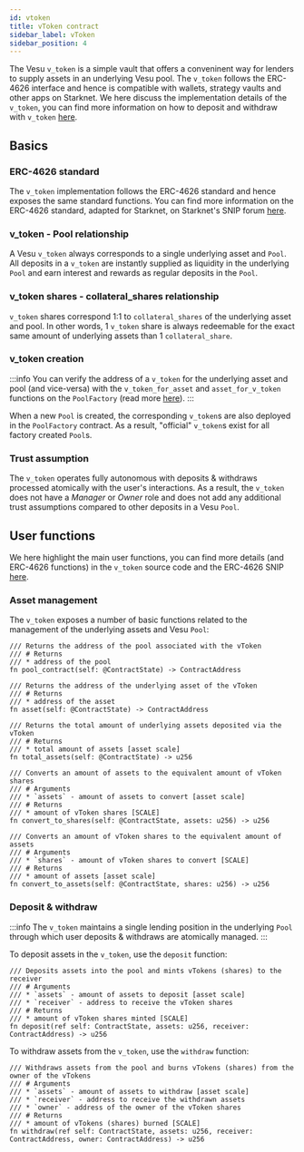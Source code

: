 ```yaml
---
id: vtoken
title: vToken contract
sidebar_label: vToken
sidebar_position: 4
---
```


The Vesu `v_token` is a simple vault that offers a conveninent way for lenders to supply assets in an underlying Vesu pool. The `v_token` follows the ERC-4626 interface and hence is compatible with wallets, strategy vaults and other apps on Starknet. We here discuss the implementation details of the `v_token`, you can find more information on how to deposit and withdraw with `v_token` [here](/docs/developers/interact/deposit-withdraw.md).

## Basics

### ERC-4626 standard

The `v_token` implementation follows the ERC-4626 standard and hence exposes the same standard functions. You can find more information on the ERC-4626 standard, adapted for Starknet, on Starknet's SNIP forum [here](https://github.com/starknet-io/SNIPs/blob/main/SNIPS/snip-22.md). 

### v_token - Pool relationship

A Vesu `v_token` always corresponds to a single underlying asset and `Pool`. All deposits in a `v_token` are instantly supplied as liquidity in the underlying `Pool` and earn interest and rewards as regular deposits in the `Pool`.

### v_token shares - collateral_shares relationship

`v_token` shares correspond 1:1 to `collateral_shares` of the underlying asset and pool. In other words, 1 `v_token` share is always redeemable for the exact same amount of underlying assets than 1 `collateral_share`.

### v_token creation

:::info
You can verify the address of a `v_token` for the underlying asset and pool (and vice-versa) with the `v_token_for_asset` and `asset_for_v_token` functions on the `PoolFactory` (read more [here](/docs/developers/core/pool-factory.md)).
:::

When a new `Pool` is created, the corresponding `v_token`s are also deployed in the `PoolFactory` contract. As a result, "official" `v_token`s exist for all factory created `Pool`s.

### Trust assumption

The `v_token` operates fully autonomous with deposits & withdraws processed atomically with the user's interactions. As a result, the `v_token` does not have a _Manager_ or _Owner_ role and does not add any additional trust assumptions compared to other deposits in a Vesu `Pool`.


## User functions

We here highlight the main user functions, you can find more details (and ERC-4626 functions) in the `v_token` source code and the ERC-4626 SNIP [here](https://github.com/starknet-io/SNIPs/blob/main/SNIPS/snip-22.md).

### Asset management

The `v_token` exposes a number of basic functions related to the management of the underlying assets and Vesu `Pool`:

```
/// Returns the address of the pool associated with the vToken
/// # Returns
/// * address of the pool
fn pool_contract(self: @ContractState) -> ContractAddress
```

```
/// Returns the address of the underlying asset of the vToken
/// # Returns
/// * address of the asset
fn asset(self: @ContractState) -> ContractAddress
```

```
/// Returns the total amount of underlying assets deposited via the vToken
/// # Returns
/// * total amount of assets [asset scale]
fn total_assets(self: @ContractState) -> u256
```

```
/// Converts an amount of assets to the equivalent amount of vToken shares
/// # Arguments
/// * `assets` - amount of assets to convert [asset scale]
/// # Returns
/// * amount of vToken shares [SCALE]
fn convert_to_shares(self: @ContractState, assets: u256) -> u256
```

```
/// Converts an amount of vToken shares to the equivalent amount of assets
/// # Arguments
/// * `shares` - amount of vToken shares to convert [SCALE]
/// # Returns
/// * amount of assets [asset scale]
fn convert_to_assets(self: @ContractState, shares: u256) -> u256
```

### Deposit & withdraw

:::info
The `v_token` maintains a single lending position in the underlying `Pool` through which user deposits & withdraws are atomically managed.
:::

To deposit assets in the `v_token`, use the `deposit` function:

```
/// Deposits assets into the pool and mints vTokens (shares) to the receiver
/// # Arguments
/// * `assets` - amount of assets to deposit [asset scale]
/// * `receiver` - address to receive the vToken shares
/// # Returns
/// * amount of vToken shares minted [SCALE]
fn deposit(ref self: ContractState, assets: u256, receiver: ContractAddress) -> u256
```

To withdraw assets from the `v_token`, use the `withdraw` function:

```
/// Withdraws assets from the pool and burns vTokens (shares) from the owner of the vTokens
/// # Arguments
/// * `assets` - amount of assets to withdraw [asset scale]
/// * `receiver` - address to receive the withdrawn assets
/// * `owner` - address of the owner of the vToken shares
/// # Returns
/// * amount of vTokens (shares) burned [SCALE]
fn withdraw(ref self: ContractState, assets: u256, receiver: ContractAddress, owner: ContractAddress) -> u256
```
